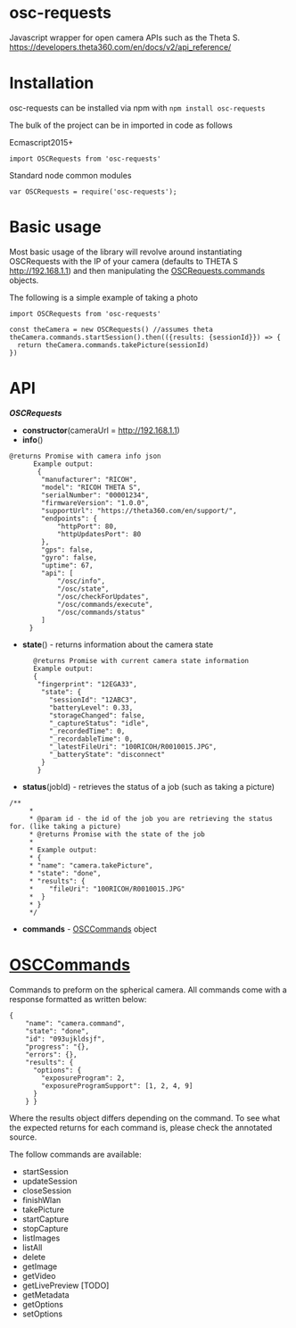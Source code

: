 # osc-requests
Javascript wrapper for open camera APIs such as the Theta S. https://developers.theta360.com/en/docs/v2/api_reference/

# Installation
osc-requests can be installed via npm with
`npm install osc-requests`

The bulk of the project can be in imported in code as follows

Ecmascript2015+

`import OSCRequests from 'osc-requests'`

Standard node common modules

`var OSCRequests = require('osc-requests');`

# Basic usage
Most basic usage of the library will revolve around instantiating OSCRequests with the IP of your camera (defaults to THETA S 
http://192.168.1.1) and then manipulating the [OSCRequests.commands](commands) objects. 

The following is a simple example of taking a photo

```
import OSCRequests from 'osc-requests'

const theCamera = new OSCRequests() //assumes theta
theCamera.commands.startSession().then(({results: {sessionId}}) => {
  return theCamera.commands.takePicture(sessionId)
})
```

# API

***OSCRequests***

* **constructor**(cameraUrl = http://192.168.1.1)
* **info**() 
```
@returns Promise with camera info json
      Example output:
       {
        "manufacturer": "RICOH",
        "model": "RICOH THETA S",
        "serialNumber": "00001234",
        "firmwareVersion": "1.0.0",
        "supportUrl": "https://theta360.com/en/support/",
        "endpoints": {
            "httpPort": 80,
            "httpUpdatesPort": 80
        },
        "gps": false,
        "gyro": false,
        "uptime": 67,
        "api": [
            "/osc/info",
            "/osc/state",
            "/osc/checkForUpdates",
            "/osc/commands/execute",
            "/osc/commands/status"
        ]
     }
```
     
* **state**() - returns information about the camera state
```
      @returns Promise with current camera state information
      Example output:
      {
       "fingerprint": "12EGA33",
        "state": {
          "sessionId": "12ABC3",
          "batteryLevel": 0.33,
          "storageChanged": false,
          "_captureStatus": "idle",
          "_recordedTime": 0,
          "_recordableTime": 0,
          "_latestFileUri": "100RICOH/R0010015.JPG",
          "_batteryState": "disconnect"
        }
       }
```
* **status**(jobId) - retrieves the status of a job (such as taking a picture)
```
/**
     *
     * @param id - the id of the job you are retrieving the status for. (like taking a picture)
     * @returns Promise with the state of the job
     *
     * Example output:
     * {
     * "name": "camera.takePicture",
     * "state": "done",
     * "results": {
     *    "fileUri": "100RICOH/R0010015.JPG"
     *  }
     * }
     */
```
* **commands** - [OSCCommands](#commands) object 

# [OSCCommands](#commands)

Commands to preform on the spherical camera. All commands come with a response formatted as written below:

    {
        "name": "camera.command",
        "state": "done",
        "id": "093ujkldsjf",
        "progress": "{},
        "errors": {},
        "results": {
          "options": {
            "exposureProgram": 2,
            "exposureProgramSupport": [1, 2, 4, 9]
          }
        } }

Where the results object differs depending on the command. To see what the expected returns for each command is, please check the annotated source.

The follow commands are available:

* startSession
* updateSession
* closeSession
* finishWlan
* takePicture
* startCapture
* stopCapture
* listImages
* listAll
* delete
* getImage
* getVideo
* getLivePreview [TODO]
* getMetadata
* getOptions
* setOptions

